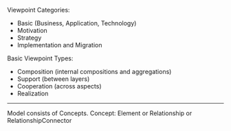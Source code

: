 Viewpoint Categories:
- Basic (Business, Application, Technology)
- Motivation
- Strategy
- Implementation and Migration

Basic Viewpoint Types:
- Composition (internal compositions and aggregations)
- Support (between layers)
- Cooperation (across aspects)
- Realization

-------------

Model consists of Concepts.
Concept: Element or Relationship or RelationshipConnector